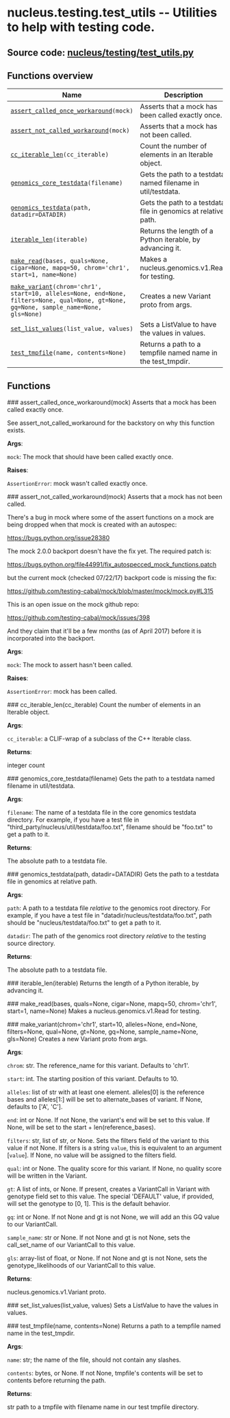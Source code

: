 # nucleus.testing.test_utils -- Utilities to help with testing code.
**Source code:** [nucleus/testing/test_utils.py](https://github.com/google/nucleus/tree/master/nucleus/testing/test_utils.py)
---


## Functions overview
Name | Description
-----|------------
[`assert_called_once_workaround`](#assert_called_once_workaround)`(mock)` | Asserts that a mock has been called exactly once.
[`assert_not_called_workaround`](#assert_not_called_workaround)`(mock)` | Asserts that a mock has not been called.
[`cc_iterable_len`](#cc_iterable_len)`(cc_iterable)` | Count the number of elements in an Iterable object.
[`genomics_core_testdata`](#genomics_core_testdata)`(filename)` | Gets the path to a testdata named filename in util/testdata.
[`genomics_testdata`](#genomics_testdata)`(path, datadir=DATADIR)` | Gets the path to a testdata file in genomics at relative path.
[`iterable_len`](#iterable_len)`(iterable)` | Returns the length of a Python iterable, by advancing it.
[`make_read`](#make_read)`(bases, quals=None, cigar=None, mapq=50, chrom='chr1', start=1, name=None)` | Makes a nucleus.genomics.v1.Read for testing.
[`make_variant`](#make_variant)`(chrom='chr1', start=10, alleles=None, end=None, filters=None, qual=None, gt=None, gq=None, sample_name=None, gls=None)` | Creates a new Variant proto from args.
[`set_list_values`](#set_list_values)`(list_value, values)` | Sets a ListValue to have the values in values.
[`test_tmpfile`](#test_tmpfile)`(name, contents=None)` | Returns a path to a tempfile named name in the test_tmpdir.

## Functions
###<a name="<_ast.FunctionDef object at 0x55f78d0fbf10>"></a> assert_called_once_workaround(mock)
Asserts that a mock has been called exactly once.

See assert_not_called_workaround for the backstory on why this function
exists.

**Args**:

`mock`: The mock that should have been called exactly once.


**Raises**:

`AssertionError`: mock wasn't called exactly once.


###<a name="<_ast.FunctionDef object at 0x55f78d0fba10>"></a> assert_not_called_workaround(mock)
Asserts that a mock has not been called.

There's a bug in mock where some of the assert functions on a mock are being
dropped when that mock is created with an autospec:

  https://bugs.python.org/issue28380

The mock 2.0.0 backport doesn't have the fix yet. The required patch is:

  https://bugs.python.org/file44991/fix_autospecced_mock_functions.patch

but the current mock (checked 07/22/17) backport code is missing the fix:

  https://github.com/testing-cabal/mock/blob/master/mock/mock.py#L315

This is an open issue on the mock github repo:

  https://github.com/testing-cabal/mock/issues/398

And they claim that it'll be a few months (as of April 2017) before it is
incorporated into the backport.

**Args**:

`mock`: The mock to assert hasn't been called.


**Raises**:

`AssertionError`: mock has been called.


###<a name="<_ast.FunctionDef object at 0x55f78d0fb050>"></a> cc_iterable_len(cc_iterable)
Count the number of elements in an Iterable object.

**Args**:

`cc_iterable`: a CLIF-wrap of a subclass of the C++ Iterable class.


**Returns**:

  integer count

###<a name="<_ast.FunctionDef object at 0x55f78d1b90d0>"></a> genomics_core_testdata(filename)
Gets the path to a testdata named filename in util/testdata.

**Args**:

`filename`: The name of a testdata file in the core genomics testdata
    directory. For example, if you have a test file in
    "third_party/nucleus/util/testdata/foo.txt", filename should be
    "foo.txt" to get a path to it.


**Returns**:

  The absolute path to a testdata file.

###<a name="<_ast.FunctionDef object at 0x55f78d0ea190>"></a> genomics_testdata(path, datadir=DATADIR)
Gets the path to a testdata file in genomics at relative path.

**Args**:

`path`: A path to a testdata file *relative* to the genomics root
    directory. For example, if you have a test file in
    "datadir/nucleus/testdata/foo.txt", path should be
    "nucleus/testdata/foo.txt" to get a path to it.

`datadir`: The path of the genomics root directory *relative* to
    the testing source directory.


**Returns**:

  The absolute path to a testdata file.

###<a name="<_ast.FunctionDef object at 0x55f78d0fb6d0>"></a> iterable_len(iterable)
Returns the length of a Python iterable, by advancing it.

###<a name="<_ast.FunctionDef object at 0x55f78d1ba990>"></a> make_read(bases, quals=None, cigar=None, mapq=50, chrom='chr1', start=1, name=None)
Makes a nucleus.genomics.v1.Read for testing.

###<a name="<_ast.FunctionDef object at 0x55f78d1b7990>"></a> make_variant(chrom='chr1', start=10, alleles=None, end=None, filters=None, qual=None, gt=None, gq=None, sample_name=None, gls=None)
Creates a new Variant proto from args.

**Args**:

`chrom`: str. The reference_name for this variant. Defaults to 'chr1'.

`start`: int. The starting position of this variant. Defaults to 10.

`alleles`: list of str with at least one element. alleles[0] is the reference
    bases and alleles[1:] will be set to alternate_bases of variant. If None,
    defaults to ['A', 'C'].

`end`: int or None. If not None, the variant's end will be set to this value.
    If None, will be set to the start + len(reference_bases).

`filters`: str, list of str, or None. Sets the filters field of the variant to
    this value if not None. If filters is a string `value`, this is equivalent
    to an argument [`value`]. If None, no value will be assigned to the
    filters field.

`qual`: int or None. The quality score for this variant. If None, no quality
    score will be written in the Variant.

`gt`: A list of ints, or None. If present, creates a VariantCall in Variant
    with genotype field set to this value. The special 'DEFAULT' value, if
    provided, will set the genotype to [0, 1]. This is the default behavior.

`gq`: int or None. If not None and gt is not None, we will add an this GQ
    value to our VariantCall.

`sample_name`: str or None. If not None and gt is not None, sets the
    call_set_name of our VariantCall to this value.

`gls`: array-list of float, or None. If not None and gt is not None, sets the
    genotype_likelihoods of our VariantCall to this value.


**Returns**:

  nucleus.genomics.v1.Variant proto.

###<a name="<_ast.FunctionDef object at 0x55f78d0d9210>"></a> set_list_values(list_value, values)
Sets a ListValue to have the values in values.

###<a name="<_ast.FunctionDef object at 0x55f78d1b9710>"></a> test_tmpfile(name, contents=None)
Returns a path to a tempfile named name in the test_tmpdir.

**Args**:

`name`: str; the name of the file, should not contain any slashes.

`contents`: bytes, or None. If not None, tmpfile's contents will be set to
    contents before returning the path.


**Returns**:

  str path to a tmpfile with filename name in our test tmpfile directory.

